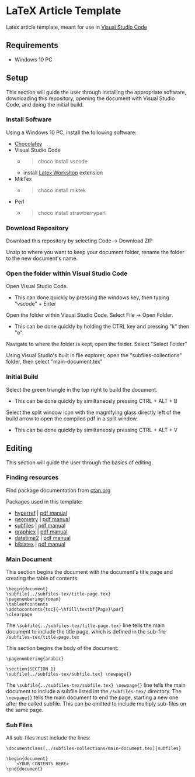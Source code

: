 # LaTeX Article Template

Latex article template, meant for use in [Visual Studio Code](https://code.visualstudio.com/)

## Requirements

- Windows 10 PC

## Setup

This section will guide the user through installing the appropriate software, downloading
this repository, opening the document with Visual Studio Code, and doing the initial build.

### Install Software

Using a Windows 10 PC, install the following software:

- [Chocolatey](https://chocolatey.org/install)
- Visual Studio Code
    - > choco install vscode
    - install [Latex Workshop](https://marketplace.visualstudio.com/items?itemName=James-Yu.latex-workshop) extension
- MikTex
    - > choco install miktek
- Perl
    - > choco install strawberryperl

### Download Repository

Download this repository by selecting Code -> Download ZIP

Unzip to where you want to keep your document folder, rename the folder to the new 
document's name.

### Open the folder within Visual Studio Code

Open Visual Studio Code. 
- This can done quickly by pressing the windows key, then typing "vscode" + Enter

Open the folder within Visual Studio Code. Select File -> Open Folder.
- This can be done quickly by holding the CTRL key and pressing "k" then "o".

Navigate to where the folder is kept, open the folder.
Select "Select Folder"

Using Visual Studio's built in file explorer, open the "subfiles-collections" folder, then select 
"main-document.tex"

### Initial Build

Select the green triangle in the top right to build the document.
- This can be done quickly by similtaneosly pressing CTRL + ALT + B

Select the split window icon with the magnifying glass directly left of the build arrow to open the
compiled pdf in a split window.
- This can be done quickly by similtaneosly pressing CTRL + ALT + V

## Editing

This section will guide the user through the basics of editing.

### Finding resources

Find package documentation from [ctan.org](https://www.ctan.org/pkg/)

Packages used in this template:

- [hyperref](https://www.ctan.org/pkg/hyperref) | [pdf manual](https://mirrors.rit.edu/CTAN/macros/latex/contrib/hyperref/doc/hyperref-doc.pdf)
- [geometry](https://www.ctan.org/pkg/geometry) | [pdf manual](https://mirrors.rit.edu/CTAN/macros/latex/contrib/geometry/geometry.pdf)
- [subfiles](https://www.ctan.org/pkg/subfiles) | [pdf manual](https://ctan.math.washington.edu/tex-archive/macros/latex/contrib/subfiles/subfiles.pdf)
- [graphicx](https://www.ctan.org/pkg/graphicx) | [pdf manual](https://mirrors.rit.edu/CTAN/macros/latex/required/graphics/grfguide.pdf)
- [datetime2](https://www.ctan.org/pkg/datetime2) | [pdf manual](https://mirrors.concertpass.com/tex-archive/macros/latex/contrib/datetime2/datetime2.pdf)
- [biblatex](https://www.ctan.org/pkg/biblatex) | [pdf manual](https://ctan.mirrors.hoobly.com/macros/latex/contrib/biblatex/doc/biblatex.pdf)

### Main Document

This section begins the document with the document's title page and creating the table of contents:

```
\begin{document}
\subfile{../subfiles-tex/title-page.tex}
\pagenumbering{roman}
\tableofcontents
\addtocontents{toc}{~\hfill\textbf{Page}\par}
\clearpage
```

The `\subfile{../subfiles-tex/title-page.tex}` line tells the main document to include the title page,
which is defined in the sub-file `/subfiles-tex/title-page.tex`



This section begins the body of the document:

```
\pagenumbering{arabic}

\section{SECTION 1}
\subfile{../subfiles-tex/subfile.tex} \newpage{}
```

The `\subfile{../subfiles-tex/subfile.tex} \newpage{}` line tells the main document to include a 
subfile listed int the `/subfiles-tex/` directory. The `\newpage{}` tells the main document
to end the page, starting a new one after the called subfile. This can be omitted to include
multiply sub-files on the same page.

### Sub Files

All sub-files must include the lines:

```
\documentclass[../subfiles-collections/main-document.tex]{subfiles}

\begin{document}
    <YOUR CONTENTS HERE>
\end{document}
```